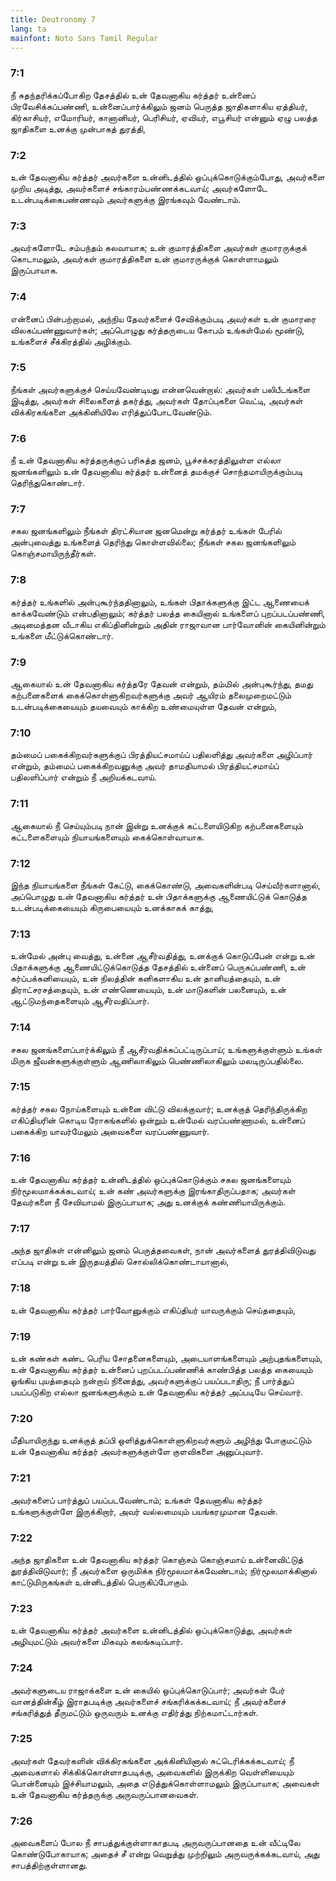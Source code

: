 ```yaml
---
title: Deutronomy 7
lang: ta
mainfont: Noto Sans Tamil Regular
---
```


###  7:1

நீ சுதந்தரிக்கப்போகிற தேசத்தில் உன் தேவனாகிய கர்த்தர் உன்னைப் பிரவேசிக்கப்பண்ணி, உன்னைப்பார்க்கிலும் ஜனம் பெருத்த ஜாதிகளாகிய ஏத்தியர், கிர்காசியர், எமோரியர், கானானியர், பெரிசியர், ஏவியர், எபூசியர் என்னும் ஏழு பலத்த ஜாதிகளை உனக்கு முன்பாகத் துரத்தி,

###  7:2

உன் தேவனாகிய கர்த்தர் அவர்களை உன்னிடத்தில் ஒப்புக்கொடுக்கும்போது, அவர்களை முறிய அடித்து, அவர்களைச் சங்காரம்பண்ணக்கடவாய்; அவர்களோடே உடன்படிக்கைபண்ணவும் அவர்களுக்கு இரங்கவும் வேண்டாம்.

###  7:3

அவர்களோடே சம்பந்தம் கலவாயாக; உன் குமாரத்திகளை அவர்கள் குமாரருக்குக் கொடாமலும், அவர்கள் குமாரத்திகளை உன் குமாரருக்குக் கொள்ளாமலும் இருப்பாயாக.

###  7:4

என்னைப் பின்பற்றாமல், அந்நிய தேவர்களைச் சேவிக்கும்படி அவர்கள் உன் குமாரரை விலகப்பண்ணுவார்கள்; அப்பொழுது கர்த்தருடைய கோபம் உங்கள்மேல் மூண்டு, உங்களைச் சீக்கிரத்தில் அழிக்கும்.

###  7:5

நீங்கள் அவர்களுக்குச் செய்யவேண்டியது என்னவென்றால்: அவர்கள் பலிபீடங்களை இடித்து, அவர்கள் சிலைகளைத் தகர்த்து, அவர்கள் தோப்புகளை வெட்டி, அவர்கள் விக்கிரகங்களை அக்கினியிலே எரித்துப்போடவேண்டும்.

###  7:6

நீ உன் தேவனாகிய கர்த்தருக்குப் பரிசுத்த ஜனம், பூச்சக்கரத்திலுள்ள எல்லா ஜனங்களிலும் உன் தேவனாகிய கர்த்தர் உன்னைத் தமக்குச் சொந்தமாயிருக்கும்படி தெரிந்துகொண்டார்.

###  7:7

சகல ஜனங்களிலும் நீங்கள் திரட்சியான ஜனமென்று கர்த்தர் உங்கள் பேரில் அன்புவைத்து உங்களைத் தெரிந்து கொள்ளவில்லை; நீங்கள் சகல ஜனங்களிலும் கொஞ்சமாயிருந்தீர்கள்.

###  7:8

கர்த்தர் உங்களில் அன்புகூர்ந்ததினாலும், உங்கள் பிதாக்களுக்கு இட்ட ஆணையைக் காக்கவேண்டும் என்பதினாலும்; கர்த்தர் பலத்த கையினால் உங்களைப் புறப்படப்பண்ணி, அடிமைத்தன வீடாகிய எகிப்தினின்றும் அதின் ராஜாவான பார்வோனின் கையினின்றும் உங்களை மீட்டுக்கொண்டார்.

###  7:9

ஆகையால் உன் தேவனாகிய கர்த்தரே தேவன் என்றும், தம்மில் அன்புகூர்ந்து, தமது கற்பனைகளைக் கைக்கொள்ளுகிறவர்களுக்கு அவர் ஆயிரம் தலைமுறைமட்டும் உடன்படிக்கையையும் தயவையும் காக்கிற உண்மையுள்ள தேவன் என்றும்,

###  7:10

தம்மைப் பகைக்கிறவர்களுக்குப் பிரத்தியட்சமாய்ப் பதிலளித்து அவர்களை அழிப்பார் என்றும், தம்மைப் பகைக்கிறவனுக்கு அவர் தாமதியாமல் பிரத்தியட்சமாய்ப் பதிலளிப்பார் என்றும் நீ அறியக்கடவாய்.

###  7:11

ஆகையால் நீ செய்யும்படி நான் இன்று உனக்குக் கட்டளையிடுகிற கற்பனைகளையும் கட்டளைகளையும் நியாயங்களையும் கைக்கொள்வாயாக.

###  7:12

இந்த நியாயங்களை நீங்கள் கேட்டு, கைக்கொண்டு, அவைகளின்படி செய்வீர்களானால், அப்பொழுது உன் தேவனாகிய கர்த்தர் உன் பிதாக்களுக்கு ஆணையிட்டுக் கொடுத்த உடன்படிக்கையையும் கிருபையையும் உனக்காகக் காத்து,

###  7:13

உன்மேல் அன்பு வைத்து, உன்னை ஆசீர்வதித்து, உனக்குக் கொடுப்பேன் என்று உன் பிதாக்களுக்கு ஆணையிட்டுக்கொடுத்த தேசத்தில் உன்னைப் பெருகப்பண்ணி, உன் கர்ப்பக்கனியையும், உன் நிலத்தின் கனிகளாகிய உன் தானியத்தையும், உன் திராட்சரசத்தையும், உன் எண்ணெயையும், உன் மாடுகளின் பலனையும், உன் ஆட்டுமந்தைகளையும் ஆசீர்வதிப்பார்.

###  7:14

சகல ஜனங்களைப்பார்க்கிலும் நீ ஆசீர்வதிக்கப்பட்டிருப்பாய்; உங்களுக்குள்ளும் உங்கள் மிருக ஜீவன்களுக்குள்ளும் ஆணிலாகிலும் பெண்ணிலாகிலும் மலடிருப்பதில்லை.

###  7:15

கர்த்தர் சகல நோய்களையும் உன்னை விட்டு விலக்குவார்; உனக்குத் தெரிந்திருக்கிற எகிப்தியரின் கொடிய ரோகங்களில் ஒன்றும் உன்மேல் வரப்பண்ணாமல், உன்னைப் பகைக்கிற யாவர்மேலும் அவைகளை வரப்பண்ணுவார்.

###  7:16

உன் தேவனாகிய கர்த்தர் உன்னிடத்தில் ஒப்புக்கொடுக்கும் சகல ஜனங்களையும் நிர்மூலமாக்கக்கடவாய்; உன் கண் அவர்களுக்கு இரங்காதிருப்பதாக; அவர்கள் தேவர்களை நீ சேவியாமல் இருப்பாயாக; அது உனக்குக் கண்ணியாயிருக்கும்.

###  7:17

அந்த ஜாதிகள் என்னிலும் ஜனம் பெருத்தவைகள், நான் அவர்களைத் துரத்திவிடுவது எப்படி என்று உன் இருதயத்தில் சொல்லிக்கொண்டாயானால்,

###  7:18

உன் தேவனாகிய கர்த்தர் பார்வோனுக்கும் எகிப்தியர் யாவருக்கும் செய்ததையும்,

###  7:19

உன் கண்கள் கண்ட பெரிய சோதனைகளையும், அடையாளங்களையும் அற்புதங்களையும், உன் தேவனாகிய கர்த்தர் உன்னைப் புறப்படப்பண்ணிக் காண்பித்த பலத்த கையையும் ஓங்கிய புயத்தையும் நன்றாய் நினைத்து, அவர்களுக்குப் பயப்படாதிரு; நீ பார்த்துப் பயப்படுகிற எல்லா ஜனங்களுக்கும் உன் தேவனாகிய கர்த்தர் அப்படியே செய்வார்.

###  7:20

மீதியாயிருந்து உனக்குத் தப்பி ஒளித்துக்கொள்ளுகிறவர்களும் அழிந்து போகுமட்டும் உன் தேவனாகிய கர்த்தர் அவர்களுக்குள்ளே குளவிகளை அனுப்புவார்.

###  7:21

அவர்களைப் பார்த்துப் பயப்படவேண்டாம்; உங்கள் தேவனாகிய கர்த்தர் உங்களுக்குள்ளே இருக்கிறார், அவர் வல்லமையும் பயங்கரமுமான தேவன்.

###  7:22

அந்த ஜாதிகளை உன் தேவனாகிய கர்த்தர் கொஞ்சம் கொஞ்சமாய் உன்னைவிட்டுத் துரத்திவிடுவார்; நீ அவர்களை ஒருமிக்க நிர்மூலமாக்கவேண்டாம்; நிர்மூலமாக்கினால் காட்டுமிருகங்கள் உன்னிடத்தில் பெருகிப்போகும்.

###  7:23

உன் தேவனாகிய கர்த்தர் அவர்களை உன்னிடத்தில் ஒப்புக்கொடுத்து, அவர்கள் அழியுமட்டும் அவர்களை மிகவும் கலங்கடிப்பார்.

###  7:24

அவர்களுடைய ராஜாக்களை உன் கையில் ஒப்புக்கொடுப்பார்; அவர்கள் பேர் வானத்தின்கீழ் இராதபடிக்கு அவர்களைச் சங்கரிக்கக்கடவாய்; நீ அவர்களைச் சங்கரித்துத் தீருமட்டும் ஒருவரும் உனக்கு எதிர்த்து நிற்கமாட்டார்கள்.

###  7:25

அவர்கள் தேவர்களின் விக்கிரகங்களை அக்கினியினால் சுட்டெரிக்கக்கடவாய்; நீ அவைகளால் சிக்கிக்கொள்ளாதபடிக்கு, அவைகளில் இருக்கிற வெள்ளியையும் பொன்னையும் இச்சியாமலும், அதை எடுத்துக்கொள்ளாமலும் இருப்பாயாக; அவைகள் உன் தேவனாகிய கர்த்தருக்கு அருவருப்பானவைகள்.

###  7:26

அவைகளைப் போல நீ சாபத்துக்குள்ளாகாதபடி அருவருப்பானதை உன் வீட்டிலே கொண்டுபோகாயாக; அதைச் சீ என்று வெறுத்து முற்றிலும் அருவருக்கக்கடவாய், அது சாபத்திற்குள்ளானது.


